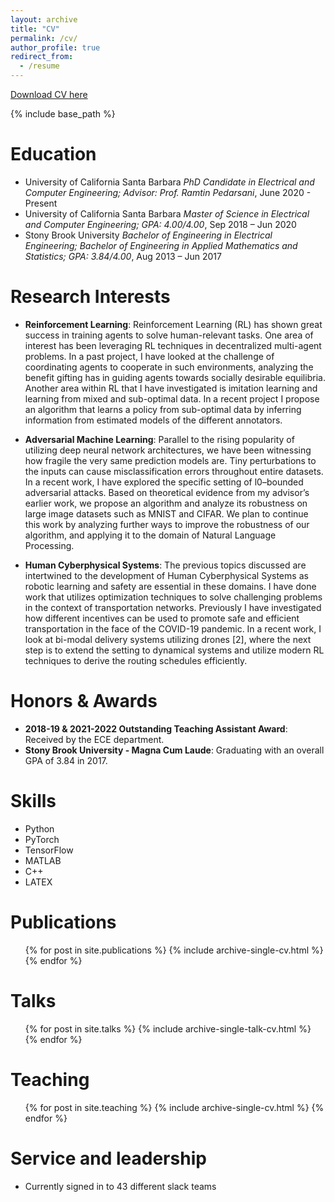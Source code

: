 ```yaml
---
layout: archive
title: "CV"
permalink: /cv/
author_profile: true
redirect_from:
  - /resume
---
```


[Download CV here](https://markbeliaev.com/files/markbeliaev_cv_2022.pdf)

{% include base_path %}

Education
======
* University of California Santa Barbara
_PhD Candidate in Electrical and Computer Engineering;
Advisor: Prof. Ramtin Pedarsani_, June 2020 - Present
* University of California Santa Barbara
_Master of Science in Electrical and Computer Engineering; GPA: 4.00/4.00_, Sep 2018 – Jun 2020
* Stony Brook University
_Bachelor of Engineering in Electrical Engineering;_
_Bachelor of Engineering in Applied Mathematics and Statistics; GPA: 3.84/4.00_, Aug 2013 – Jun 2017


Research Interests
======
* **Reinforcement Learning**:
Reinforcement Learning (RL) has shown great success in training agents to solve human-relevant tasks. One area of interest has been leveraging RL techniques in decentralized multi-agent problems. In a past project, I have looked at the challenge of coordinating agents to cooperate in such environments, analyzing the benefit gifting has in guiding agents towards socially desirable equilibria. Another area within RL that I have investigated is imitation learning and learning from mixed and sub-optimal data. In a recent project I propose an algorithm that learns a policy from sub-optimal data by inferring information from estimated models of the different annotators.
  

* **Adversarial Machine Learning**:
Parallel to the rising popularity of utilizing deep neural network architectures, we have been witnessing how fragile the very same prediction models are. Tiny perturbations to the inputs can cause misclassification errors throughout entire datasets. In a recent work, I have explored the specific setting of l0–bounded adversarial attacks. Based on theoretical evidence from my advisor’s earlier work, we propose an algorithm and analyze its robustness on large image datasets such as MNIST and CIFAR. We plan to continue this work by analyzing further ways to improve the robustness of our algorithm, and applying it to the domain of Natural Language Processing.

* **Human Cyberphysical Systems**: 
The previous topics discussed are intertwined to the development of Human Cyberphysical Systems as robotic learning and safety are essential in these domains. I have done work that utilizes optimization techniques to solve challenging problems in the context of transportation networks. Previously I have investigated how different incentives can be used to promote safe and efficient transportation in the face of the COVID-19 pandemic. In a recent work, I look at bi-modal delivery systems utilizing drones [2], where the next step is to extend the setting to dynamical systems and utilize modern RL techniques to derive the routing schedules efficiently.

Honors & Awards
======
* **2018-19 & 2021-2022 Outstanding Teaching Assistant Award**: Received by the ECE department.
* **Stony Brook University - Magna Cum Laude**: Graduating with an overall GPA of 3.84 in 2017.


Skills
======
* Python
* PyTorch
* TensorFlow
* MATLAB
* C++
* LATEX

Publications
======
  <ul>{% for post in site.publications %}
    {% include archive-single-cv.html %}
  {% endfor %}</ul>
  
Talks
======
  <ul>{% for post in site.talks %}
    {% include archive-single-talk-cv.html %}
  {% endfor %}</ul>
  
Teaching
======
  <ul>{% for post in site.teaching %}
    {% include archive-single-cv.html %}
  {% endfor %}</ul>
  
Service and leadership
======
* Currently signed in to 43 different slack teams
